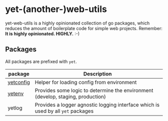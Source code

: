 # yet-(another-)web-utils

yet-web-utils is a highly opinionated collection of go packages, which reduces the amount of boilerplate code for simple web projects.
Remember: **It is highly opinionated. HIGHLY.** :-)

## Packages

All packages are prefixed with `yet`.

| package | Description |
| ------- | ----------- |
| [yetconfig](https://github.com/pvormste/yet-web-utils/tree/master/yetconfig) | Helper for loading config from environment |
| [yetenv](https://github.com/pvormste/yet-web-utils/tree/master/yetenv) | Provides some logic to determine the environment (develop, staging, production) |
| yetlog | Provides a logger agnostic logging interface which is used by all `yet` packages |
 